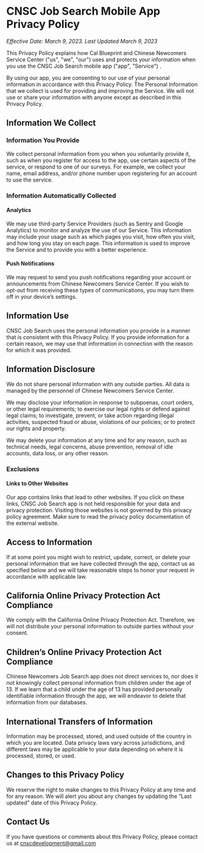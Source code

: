 # CNSC Job Search Mobile App Privacy Policy

_Effective Date: March 9, 2023. Last Updated March 9, 2023_

This Privacy Policy explains how Cal Blueprint and Chinese Newcomers Service Center ("us", "we", "our") uses and protects your information when you use the CNSC Job Search mobile app ("app", "Service") .

By using our app, you are consenting to our use of your personal information in accordance with this Privacy Policy. The Personal Information that we collect is used for providing and improving the Service. We will not use or share your information with anyone except as described in this Privacy Policy.

## Information We Collect

### **Information You Provide**

We collect personal information from you when you voluntarily provide it, such as when you register for access to the app, use certain aspects of the service, or respond to one of our surveys. For example, we collect your name, email address, and/or phone number upon registering for an account to use the service.

### Information Automatically Collected

#### Analytics

We may use third-party Service Providers (such as Sentry and Google Analytics) to monitor and analyze the use of our Service. This information may include your usage such as which pages you visit, how often you visit, and how long you stay on each page. This information is used to improve the Service and to provide you with a better experience.

#### Push Notifications

We may request to send you push notifications regarding your account or announcements from Chinese Newcomers Service Center. If you wish to opt-out from receiving these types of communications, you may turn them off in your device’s settings.

## Information Use

CNSC Job Search uses the personal information you provide in a manner that is consistent with this Privacy Policy. If you provide information for a certain reason, we may use that information in connection with the reason for which it was provided.

## Information Disclosure

We do not share personal information with any outside parties. All data is managed by the personnel of Chinese Newcomers Service Center.

We may disclose your information in response to subpoenas, court orders, or other legal requirements; to exercise our legal rights or defend against legal claims; to investigate, prevent, or take action regarding illegal activities, suspected fraud or abuse, violations of our policies; or to protect our rights and property.

We may delete your information at any time and for any reason, such as technical needs, legal concerns, abuse prevention, removal of idle accounts, data loss, or any other reason.

### Exclusions

#### Links to Other Websites

Our app contains links that lead to other websites. If you click on these links, CNSC Job Search app is not held responsible for your data and privacy protection. Visiting those websites is not governed by this privacy policy agreement. Make sure to read the privacy policy documentation of the external website.

## Access to Information

If at some point you might wish to restrict, update, correct, or delete your personal information that we have collected through the app, contact us as specified below and we will take reasonable steps to honor your request in accordance with applicable law.

## California Online Privacy Protection Act Compliance

We comply with the California Online Privacy Protection Act. Therefore, we will not distribute your personal information to outside parties without your consent.

## Children’s Online Privacy Protection Act Compliance

Chinese Newcomers Job Search app does not direct services to, nor does it not knowingly collect personal information from children under the age of 13. If we learn that a child under the age of 13 has provided personally identifiable information through the app, we will endeavor to delete that information from our databases.

## International Transfers of Information

Information may be processed, stored, and used outside of the country in which you are located. Data privacy laws vary across jurisdictions, and different laws may be applicable to your data depending on where it is processed, stored, or used.

## Changes to this Privacy Policy

We reserve the right to make changes to this Privacy Policy at any time and for any reason. We will alert you about any changes by updating the “Last updated” date of this Privacy Policy.

## Contact Us

If you have questions or comments about this Privacy Policy, please contact us at cnscdevelopment@gmail.com
